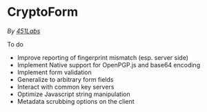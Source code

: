CryptoForm
==========

*By [451Labs](451labs.org)*

To do
* Improve reporting of fingerprint mismatch (esp. server side)
* Implement Native support for OpenPGP.js and base64 encoding
* Implement form validation
* Generalize to arbitrary form fields
* Interact with common key servers
* Optimize Javascript string manipulation
* Metadata scrubbing options on the client
